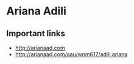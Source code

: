 # Ariana Adili

## Important links 

- http://arianaad.com
- http://arianaad.com/aau/wnm617/adili.ariana